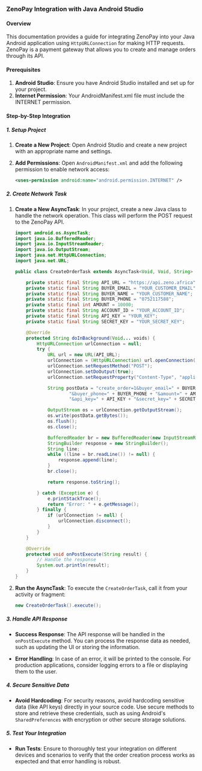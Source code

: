 
### ZenoPay Integration with Java Android Studio

#### Overview

This documentation provides a guide for integrating ZenoPay into your Java Android application using `HttpURLConnection` for making HTTP requests. ZenoPay is a payment gateway that allows you to create and manage orders through its API.

#### Prerequisites

1. **Android Studio**: Ensure you have Android Studio installed and set up for your project.
2. **Internet Permission**: Your AndroidManifest.xml file must include the INTERNET permission.

#### Step-by-Step Integration

##### 1. Setup Project

1. **Create a New Project**: Open Android Studio and create a new project with an appropriate name and settings.

2. **Add Permissions**: Open `AndroidManifest.xml` and add the following permission to enable network access:

    ```xml
    <uses-permission android:name="android.permission.INTERNET" />
    ```

##### 2. Create Network Task

1. **Create a New AsyncTask**: In your project, create a new Java class to handle the network operation. This class will perform the POST request to the ZenoPay API.

    ```java
    import android.os.AsyncTask;
    import java.io.BufferedReader;
    import java.io.InputStreamReader;
    import java.io.OutputStream;
    import java.net.HttpURLConnection;
    import java.net.URL;

    public class CreateOrderTask extends AsyncTask<Void, Void, String> {

        private static final String API_URL = "https://api.zeno.africa";
        private static final String BUYER_EMAIL = "YOUR_CUSTOMER_EMAIL";
        private static final String BUYER_NAME = "YOUR_CUSTOMER_NAME";
        private static final String BUYER_PHONE = "0752117588";
        private static final int AMOUNT = 10000;
        private static final String ACCOUNT_ID = "YOUR_ACCOUNT_ID";
        private static final String API_KEY = "YOUR_KEY";
        private static final String SECRET_KEY = "YOUR_SECRET_KEY";

        @Override
        protected String doInBackground(Void... voids) {
            HttpURLConnection urlConnection = null;
            try {
                URL url = new URL(API_URL);
                urlConnection = (HttpURLConnection) url.openConnection();
                urlConnection.setRequestMethod("POST");
                urlConnection.setDoOutput(true);
                urlConnection.setRequestProperty("Content-Type", "application/x-www-form-urlencoded");

                String postData = "create_order=1&buyer_email=" + BUYER_EMAIL + "&buyer_name=" + BUYER_NAME +
                        "&buyer_phone=" + BUYER_PHONE + "&amount=" + AMOUNT + "&account_id=" + ACCOUNT_ID +
                        "&api_key=" + API_KEY + "&secret_key=" + SECRET_KEY;

                OutputStream os = urlConnection.getOutputStream();
                os.write(postData.getBytes());
                os.flush();
                os.close();

                BufferedReader br = new BufferedReader(new InputStreamReader(urlConnection.getInputStream()));
                StringBuilder response = new StringBuilder();
                String line;
                while ((line = br.readLine()) != null) {
                    response.append(line);
                }
                br.close();

                return response.toString();

            } catch (Exception e) {
                e.printStackTrace();
                return "Error: " + e.getMessage();
            } finally {
                if (urlConnection != null) {
                    urlConnection.disconnect();
                }
            }
        }

        @Override
        protected void onPostExecute(String result) {
            // Handle the response
            System.out.println(result);
        }
    }
    ```

2. **Run the AsyncTask**: To execute the `CreateOrderTask`, call it from your activity or fragment:

    ```java
    new CreateOrderTask().execute();
    ```

##### 3. Handle API Response

- **Success Response**: The API response will be handled in the `onPostExecute` method. You can process the response data as needed, such as updating the UI or storing the information.

- **Error Handling**: In case of an error, it will be printed to the console. For production applications, consider logging errors to a file or displaying them to the user.

##### 4. Secure Sensitive Data

- **Avoid Hardcoding**: For security reasons, avoid hardcoding sensitive data (like API keys) directly in your source code. Use secure methods to store and retrieve these credentials, such as using Android's `SharedPreferences` with encryption or other secure storage solutions.

##### 5. Test Your Integration

- **Run Tests**: Ensure to thoroughly test your integration on different devices and scenarios to verify that the order creation process works as expected and that error handling is robust.

